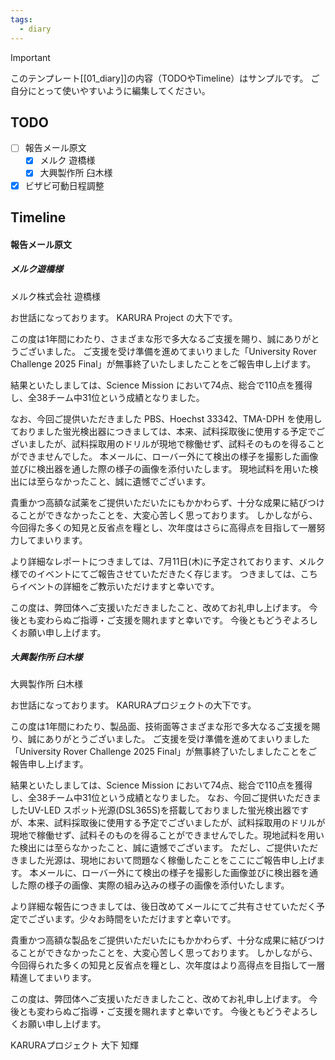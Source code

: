 ```yaml
---
tags:
  - diary
---
```

> [!IMPORTANT]
> このテンプレート[[01_diary]]の内容（TODOやTimeline）はサンプルです。
> ご自分にとって使いやすいように編集してください。

## TODO

- [ ] 報告メール原文
	- [x] メルク 遊橋様
	- [x] 大興製作所 臼木様
- [x] ビザビ可動日程調整

## Timeline
#### 報告メール原文
##### メルク遊橋様
メルク株式会社
遊橋様

お世話になっております。
KARURA Project の大下です。

この度は1年間にわたり、さまざまな形で多大なるご支援を賜り、誠にありがとうございました。
ご支援を受け準備を進めてまいりました「University Rover Challenge 2025 Final」が無事終了いたしましたことをご報告申し上げます。

結果といたしましては、Science Mission において74点、総合で110点を獲得し、全38チーム中31位という成績となりました。

なお、今回ご提供いただきました PBS、Hoechst 33342、TMA-DPH を使用しておりました蛍光検出器につきましては、本来、試料採取後に使用する予定でございましたが、試料採取用のドリルが現地で稼働せず、試料そのものを得ることができませんでした。
本メールに、ローバー外にて検出の様子を撮影した画像並びに検出器を通した際の様子の画像を添付いたします。
現地試料を用いた検出には至らなかったこと、誠に遺憾でございます。

貴重かつ高額な試薬をご提供いただいたにもかかわらず、十分な成果に結びつけることができなかったことを、大変心苦しく思っております。
しかしながら、今回得た多くの知見と反省点を糧とし、次年度はさらに高得点を目指して一層努力してまいります。

より詳細なレポートにつきましては、7月11日(木)に予定されております、メルク様でのイベントにてご報告させていただきたく存じます。
つきましては、こちらイベントの詳細をご教示いただけますと幸いです。

この度は、弊団体へご支援いただきましたこと、改めてお礼申し上げます。
今後とも変わらぬご指導・ご支援を賜れますと幸いです。
今後ともどうぞよろしくお願い申し上げます。

##### 大興製作所 臼木様
大興製作所
臼木様

お世話になっております。
KARURAプロジェクトの大下です。

この度は1年間にわたり、製品面、技術面等さまざまな形で多大なるご支援を賜り、誠にありがとうございました。
ご支援を受け準備を進めてまいりました「University Rover Challenge 2025 Final」が無事終了いたしましたことをご報告申し上げます。

結果といたしましては、Science Mission において74点、総合で110点を獲得し、全38チーム中31位という成績となりました。
なお、今回ご提供いただきましたUV-LED スポット光源(DSL365S)を搭載しておりました蛍光検出器ですが、本来、試料採取後に使用する予定でございましたが、試料採取用のドリルが現地で稼働せず、試料そのものを得ることができませんでした。現地試料を用いた検出には至らなかったこと、誠に遺憾でございます。
ただし、ご提供いただきました光源は、現地において問題なく稼働したことをここにご報告申し上げます。
本メールに、ローバー外にて検出の様子を撮影した画像並びに検出器を通した際の様子の画像、実際の組み込みの様子の画像を添付いたします。

より詳細な報告につきましては、後日改めてメールにてご共有させていただく予定でございます。少々お時間をいただけますと幸いです。

貴重かつ高額な製品をご提供いただいたにもかかわらず、十分な成果に結びつけることができなかったことを、大変心苦しく思っております。
しかしながら、今回得られた多くの知見と反省点を糧とし、次年度はより高得点を目指して一層精進してまいります。

この度は、弊団体へご支援いただきましたこと、改めてお礼申し上げます。
今後とも変わらぬご指導・ご支援を賜れますと幸いです。
今後ともどうぞよろしくお願い申し上げます。

KARURAプロジェクト
大下 知輝